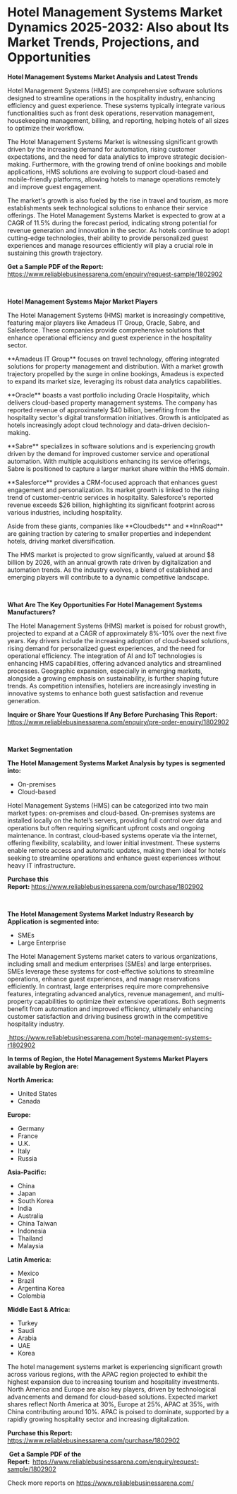 <p><h1>Hotel Management Systems Market Dynamics 2025-2032: Also about Its Market Trends, Projections, and Opportunities</h1></p><p><strong>Hotel Management Systems Market Analysis and Latest Trends</strong></p>
<p><p>Hotel Management Systems (HMS) are comprehensive software solutions designed to streamline operations in the hospitality industry, enhancing efficiency and guest experience. These systems typically integrate various functionalities such as front desk operations, reservation management, housekeeping management, billing, and reporting, helping hotels of all sizes to optimize their workflow.</p><p>The Hotel Management Systems Market is witnessing significant growth driven by the increasing demand for automation, rising customer expectations, and the need for data analytics to improve strategic decision-making. Furthermore, with the growing trend of online bookings and mobile applications, HMS solutions are evolving to support cloud-based and mobile-friendly platforms, allowing hotels to manage operations remotely and improve guest engagement.</p><p>The market's growth is also fueled by the rise in travel and tourism, as more establishments seek technological solutions to enhance their service offerings. The Hotel Management Systems Market is expected to grow at a CAGR of 11.5% during the forecast period, indicating strong potential for revenue generation and innovation in the sector. As hotels continue to adopt cutting-edge technologies, their ability to provide personalized guest experiences and manage resources efficiently will play a crucial role in sustaining this growth trajectory.</p></p>
<p><strong>Get a Sample PDF of the Report:&nbsp;</strong> <a href="https://www.reliablebusinessarena.com/enquiry/request-sample/1802902?utm_campaign=3221&utm_medium=2&utm_source=Github&utm_content=ia&utm_term=10032025&utm_id=hotel-management-systems">https://www.reliablebusinessarena.com/enquiry/request-sample/1802902</a></p>
<p>&nbsp;</p>
<p><strong>Hotel Management Systems Major Market Players</strong></p>
<p><p>The Hotel Management Systems (HMS) market is increasingly competitive, featuring major players like Amadeus IT Group, Oracle, Sabre, and Salesforce. These companies provide comprehensive solutions that enhance operational efficiency and guest experience in the hospitality sector. </p><p>**Amadeus IT Group** focuses on travel technology, offering integrated solutions for property management and distribution. With a market growth trajectory propelled by the surge in online bookings, Amadeus is expected to expand its market size, leveraging its robust data analytics capabilities.</p><p>**Oracle** boasts a vast portfolio including Oracle Hospitality, which delivers cloud-based property management systems. The company has reported revenue of approximately $40 billion, benefiting from the hospitality sector's digital transformation initiatives. Growth is anticipated as hotels increasingly adopt cloud technology and data-driven decision-making.</p><p>**Sabre** specializes in software solutions and is experiencing growth driven by the demand for improved customer service and operational automation. With multiple acquisitions enhancing its service offerings, Sabre is positioned to capture a larger market share within the HMS domain.</p><p>**Salesforce** provides a CRM-focused approach that enhances guest engagement and personalization. Its market growth is linked to the rising trend of customer-centric services in hospitality. Salesforce's reported revenue exceeds $26 billion, highlighting its significant footprint across various industries, including hospitality.</p><p>Aside from these giants, companies like **Cloudbeds** and **InnRoad** are gaining traction by catering to smaller properties and independent hotels, driving market diversification. </p><p>The HMS market is projected to grow significantly, valued at around $8 billion by 2026, with an annual growth rate driven by digitalization and automation trends. As the industry evolves, a blend of established and emerging players will contribute to a dynamic competitive landscape.</p></p>
<p>&nbsp;</p>
<p><strong>What Are The Key Opportunities For Hotel Management Systems Manufacturers?</strong></p>
<p><p>The Hotel Management Systems (HMS) market is poised for robust growth, projected to expand at a CAGR of approximately 8%-10% over the next five years. Key drivers include the increasing adoption of cloud-based solutions, rising demand for personalized guest experiences, and the need for operational efficiency. The integration of AI and IoT technologies is enhancing HMS capabilities, offering advanced analytics and streamlined processes. Geographic expansion, especially in emerging markets, alongside a growing emphasis on sustainability, is further shaping future trends. As competition intensifies, hoteliers are increasingly investing in innovative systems to enhance both guest satisfaction and revenue generation.</p></p>
<p><strong>Inquire or Share Your Questions If Any Before Purchasing This Report:</strong> <a href="https://www.reliablebusinessarena.com/enquiry/pre-order-enquiry/1802902?utm_campaign=3221&utm_medium=2&utm_source=Github&utm_content=ia&utm_term=10032025&utm_id=hotel-management-systems">https://www.reliablebusinessarena.com/enquiry/pre-order-enquiry/1802902</a></p>
<p>&nbsp;</p>
<p><strong>Market Segmentation</strong></p>
<p><strong>The Hotel Management Systems Market Analysis by types is segmented into:</strong></p>
<p><ul><li>On-premises</li><li>Cloud-based</li></ul></p>
<p><p>Hotel Management Systems (HMS) can be categorized into two main market types: on-premises and cloud-based. On-premises systems are installed locally on the hotel’s servers, providing full control over data and operations but often requiring significant upfront costs and ongoing maintenance. In contrast, cloud-based systems operate via the internet, offering flexibility, scalability, and lower initial investment. These systems enable remote access and automatic updates, making them ideal for hotels seeking to streamline operations and enhance guest experiences without heavy IT infrastructure.</p></p>
<p><strong>Purchase this Report:&nbsp;</strong><a href="https://www.reliablebusinessarena.com/purchase/1802902?utm_campaign=3221&utm_medium=2&utm_source=Github&utm_content=ia&utm_term=10032025&utm_id=hotel-management-systems">https://www.reliablebusinessarena.com/purchase/1802902</a></p>
<p>&nbsp;</p>
<p><strong>The Hotel Management Systems Market Industry Research by Application is segmented into:</strong></p>
<p><ul><li>SMEs</li><li>Large Enterprise</li></ul></p>
<p><p>The Hotel Management Systems market caters to various organizations, including small and medium enterprises (SMEs) and large enterprises. SMEs leverage these systems for cost-effective solutions to streamline operations, enhance guest experiences, and manage reservations efficiently. In contrast, large enterprises require more comprehensive features, integrating advanced analytics, revenue management, and multi-property capabilities to optimize their extensive operations. Both segments benefit from automation and improved efficiency, ultimately enhancing customer satisfaction and driving business growth in the competitive hospitality industry.</p></p>
<p><a href="https://www.reliablebusinessarena.com/hotel-management-systems-r1802902?utm_campaign=3221&utm_medium=2&utm_source=Github&utm_content=ia&utm_term=10032025&utm_id=hotel-management-systems">&nbsp;https://www.reliablebusinessarena.com/hotel-management-systems-r1802902</a></p>
<p><strong>In terms of Region, the Hotel Management Systems Market Players available by Region are:</strong></p>
<p>
    <p> <strong> North America: </strong>
        <ul>
            <li>United States</li>
            <li>Canada</li>
        </ul>
        </p> 
    <p> <strong> Europe: </strong>
        <ul>
            <li>Germany</li>
            <li>France</li>
            <li>U.K.</li>
            <li>Italy</li>
            <li>Russia</li>
        </ul>
        </p> 
    <p> <strong> Asia-Pacific: </strong>
        <ul>
            <li>China</li>
            <li>Japan</li>
            <li>South Korea</li>
            <li>India</li>
            <li>Australia</li>
            <li>China Taiwan</li>
            <li>Indonesia</li>
            <li>Thailand</li>
            <li>Malaysia</li>
        </ul>
        </p> 
    <p> <strong> Latin America: </strong>
        <ul>
            <li>Mexico</li>
            <li>Brazil</li>
            <li>Argentina Korea</li>
            <li>Colombia</li>
        </ul>
        </p> 
    <p> <strong> Middle East & Africa: </strong>
        <ul>
            <li>Turkey</li>
            <li>Saudi</li>
            <li>Arabia</li>
            <li>UAE</li>
            <li>Korea</li>
        </ul>
    </p>
    </p>
<p><p>The hotel management systems market is experiencing significant growth across various regions, with the APAC region projected to exhibit the highest expansion due to increasing tourism and hospitality investments. North America and Europe are also key players, driven by technological advancements and demand for cloud-based solutions. Expected market shares reflect North America at 30%, Europe at 25%, APAC at 35%, with China contributing around 10%. APAC is poised to dominate, supported by a rapidly growing hospitality sector and increasing digitalization.</p></p>
<p><strong>Purchase this Report: </strong><a href="https://www.reliablebusinessarena.com/purchase/1802902?utm_campaign=3221&utm_medium=2&utm_source=Github&utm_content=ia&utm_term=10032025&utm_id=hotel-management-systems">https://www.reliablebusinessarena.com/purchase/1802902</a></p>
<p>&nbsp;<strong>Get a Sample PDF of the Report:&nbsp;&nbsp;</strong><a href="https://www.reliablebusinessarena.com/enquiry/request-sample/1802902?utm_campaign=3221&utm_medium=2&utm_source=Github&utm_content=ia&utm_term=10032025&utm_id=hotel-management-systems">https://www.reliablebusinessarena.com/enquiry/request-sample/1802902</a></p>
<p><strong></strong></p>
<p>Check more reports on <a href="https://www.reliablebusinessarena.com/?utm_campaign=3221&utm_medium=2&utm_source=Github&utm_content=ia&utm_term=10032025&utm_id=hotel-management-systems">https://www.reliablebusinessarena.com/</a></p>
